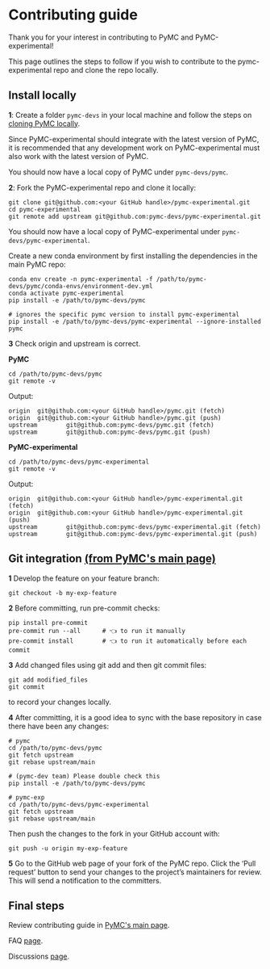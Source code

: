 # Contributing guide

Thank you for your interest in contributing to PyMC and PyMC-experimental!

This page outlines the steps to follow if you wish to contribute to the pymc-experimental repo and clone the repo locally.

## Install locally
**1**: Create a folder `pymc-devs` in your local machine and follow the steps on [cloning PyMC locally](https://www.pymc.io/projects/docs/en/latest/contributing/pr_tutorial.html).

Since PyMC-experimental should integrate with the latest version of PyMC, it is recommended that any development work on PyMC-experimental must also work with the latest version of PyMC.

You should now have a local copy of PyMC under `pymc-devs/pymc`.

**2**: Fork the PyMC-experimental repo and clone it locally:

```
git clone git@github.com:<your GitHub handle>/pymc-experimental.git
cd pymc-experimental
git remote add upstream git@github.com:pymc-devs/pymc-experimental.git
```

You should now have a local copy of PyMC-experimental under `pymc-devs/pymc-experimental`.

Create a new conda environment by first installing the dependencies in the main PyMC repo:
```
conda env create -n pymc-experimental -f /path/to/pymc-devs/pymc/conda-envs/environment-dev.yml
conda activate pymc-experimental
pip install -e /path/to/pymc-devs/pymc

# ignores the specific pymc version to install pymc-experimental
pip install -e /path/to/pymc-devs/pymc-experimental --ignore-installed pymc
```

**3** Check origin and upstream is correct.

**PyMC**
```
cd /path/to/pymc-devs/pymc
git remote -v
```
Output:
```
origin  git@github.com:<your GitHub handle>/pymc.git (fetch)
origin  git@github.com:<your GitHub handle>/pymc.git (push)
upstream        git@github.com:pymc-devs/pymc.git (fetch)
upstream        git@github.com:pymc-devs/pymc.git (push)
```

**PyMC-experimental**
```
cd /path/to/pymc-devs/pymc-experimental
git remote -v
```
Output:
```
origin  git@github.com:<your GitHub handle>/pymc-experimental.git (fetch)
origin  git@github.com:<your GitHub handle>/pymc-experimental.git (push)
upstream        git@github.com:pymc-devs/pymc-experimental.git (fetch)
upstream        git@github.com:pymc-devs/pymc-experimental.git (push)
```



## Git integration [(from PyMC's main page)](https://www.pymc.io/projects/docs/en/latest/contributing/pr_tutorial.html)

**1** Develop the feature on your feature branch:
```
git checkout -b my-exp-feature
```

**2** Before committing, run pre-commit checks:
```
pip install pre-commit
pre-commit run --all      # 👈 to run it manually
pre-commit install        # 👈 to run it automatically before each commit
```

**3** Add changed files using git add and then git commit files:
```
git add modified_files
git commit
```
to record your changes locally.

**4** After committing, it is a good idea to sync with the base repository in case there have been any changes:
```
# pymc
cd /path/to/pymc-devs/pymc
git fetch upstream
git rebase upstream/main

# (pymc-dev team) Please double check this
pip install -e /path/to/pymc-devs/pymc

# pymc-exp
cd /path/to/pymc-devs/pymc-experimental
git fetch upstream
git rebase upstream/main
```
Then push the changes to the fork in your GitHub account with:
```
git push -u origin my-exp-feature
```

**5** Go to the GitHub web page of your fork of the PyMC repo. Click the ‘Pull request’ button to send your changes to the project’s maintainers for review. This will send a notification to the committers.

## Final steps

Review contributing guide in [PyMC's main page](https://www.pymc.io/projects/docs/en/latest/contributing/index.html).

FAQ [page](https://github.com/pymc-devs/pymc-experimental#questions).

Discussions [page](https://github.com/pymc-devs/pymc-experimental/discussions/5).
